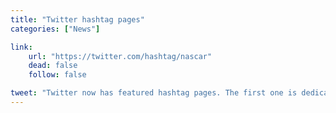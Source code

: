 ```yaml
---
title: "Twitter hashtag pages"
categories: ["News"]

link:
    url: "https://twitter.com/hashtag/nascar"
    dead: false
    follow: false

tweet: "Twitter now has featured hashtag pages. The first one is dedicated to #Nascar."
---
```

